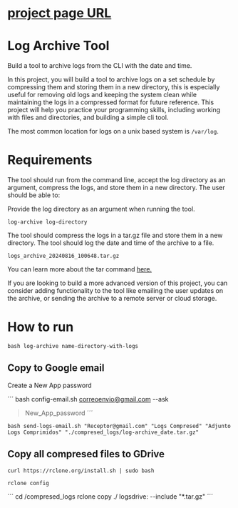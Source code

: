 # [project page URL](https://roadmap.sh/projects/log-archive-tool)    
# Log Archive Tool
Build a tool to archive logs from the CLI with the date and time.

In this project, you will build a tool to archive logs on a set schedule by compressing them and storing them in a new directory, this is especially useful for removing old logs and keeping the system clean while maintaining the logs in a compressed format for future reference. This project will help you practice your programming skills, including working with files and directories, and building a simple cli tool.

The most common location for logs on a unix based system is `/var/log`.

# Requirements
The tool should run from the command line, accept the log directory as an argument, compress the logs, and store them in a new directory. The user should be able to:

Provide the log directory as an argument when running the tool.

`log-archive log-directory`

The tool should compress the logs in a tar.gz file and store them in a new directory.
The tool should log the date and time of the archive to a file.

`logs_archive_20240816_100648.tar.gz`

You can learn more about the tar command [here.](https://www.gnu.org/software/tar/manual/tar.html)

If you are looking to build a more advanced version of this project, you can consider adding functionality to the tool like emailing the user updates on the archive, or sending the archive to a remote server or cloud storage.


#  How to run

`bash log-archive name-directory-with-logs`

## Copy to Google email
Create a New App password

´´´
bash config-email.sh correoenvio@gmail.com --ask
> New_App_password
´´´

`bash send-logs-email.sh "Receptor@gmail.com" "Logs Compresed" "Adjunto Logs Comprimidos" "./compresed_logs/log-archive_date.tar.gz"`

## Copy all compresed files to GDrive

`curl https://rclone.org/install.sh | sudo bash`

`rclone config`

´´´
cd /compresed_logs
rclone copy ./ logsdrive: --include "*.tar.gz"
´´´
